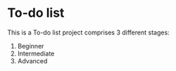 # To-do list

This is a To-do list project comprises 3 different stages:

1. Beginner
2. Intermediate
3. Advanced
